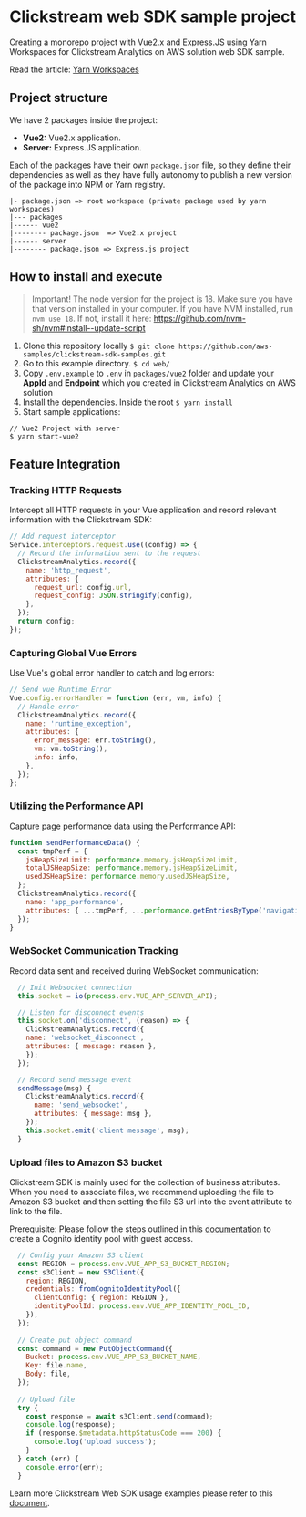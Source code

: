 # Clickstream web SDK sample project

Creating a monorepo project with Vue2.x and Express.JS using Yarn Workspaces for Clickstream Analytics on AWS solution web SDK sample.

Read the article: [Yarn Workspaces](https://classic.yarnpkg.com/lang/en/docs/workspaces/)

## Project structure

We have 2 packages inside the project:

- **Vue2:** Vue2.x application.
- **Server:** Express.JS application.

Each of the packages have their own `package.json` file, so they define their dependencies as well as they have fully autonomy to publish a new version of the package into NPM or Yarn registry.

```
|- package.json => root workspace (private package used by yarn workspaces)
|--- packages
|------ vue2
|-------- package.json  => Vue2.x project
|------ server
|-------- package.json => Express.js project
```

## How to install and execute

> Important! The node version for the project is 18. Make sure you have that version installed in your computer. If you have NVM installed, run `nvm use 18`. If not, install it here: https://github.com/nvm-sh/nvm#install--update-script

1. Clone this repository locally `$ git clone https://github.com/aws-samples/clickstream-sdk-samples.git`
2. Go to this example directory. `$ cd web/`
3. Copy `.env.example` to `.env` in `packages/vue2` folder and update your **AppId** and **Endpoint** which you created in Clickstream Analytics on AWS solution
4. Install the dependencies. Inside the root `$ yarn install`
5. Start sample applications:

```
// Vue2 Project with server
$ yarn start-vue2
```

## Feature Integration

### Tracking HTTP Requests

Intercept all HTTP requests in your Vue application and record relevant information with the Clickstream SDK:

```javascript
// Add request interceptor
Service.interceptors.request.use((config) => {
  // Record the information sent to the request
  ClickstreamAnalytics.record({
    name: 'http_request',
    attributes: {
      request_url: config.url,
      request_config: JSON.stringify(config),
    },
  });
  return config;
});
```

### Capturing Global Vue Errors

Use Vue's global error handler to catch and log errors:

```javascript
// Send vue Runtime Error
Vue.config.errorHandler = function (err, vm, info) {
  // Handle error
  ClickstreamAnalytics.record({
    name: 'runtime_exception',
    attributes: {
      error_message: err.toString(),
      vm: vm.toString(),
      info: info,
    },
  });
};
```

### Utilizing the Performance API

Capture page performance data using the Performance API:

```javascript
function sendPerformanceData() {
  const tmpPerf = {
    jsHeapSizeLimit: performance.memory.jsHeapSizeLimit,
    totalJSHeapSize: performance.memory.jsHeapSizeLimit,
    usedJSHeapSize: performance.memory.usedJSHeapSize,
  };
  ClickstreamAnalytics.record({
    name: 'app_performance',
    attributes: { ...tmpPerf, ...performance.getEntriesByType('navigation') },
  });
}
```

### WebSocket Communication Tracking

Record data sent and received during WebSocket communication:

```javascript
  // Init Websocket connection
  this.socket = io(process.env.VUE_APP_SERVER_API);

  // Listen for disconnect events
  this.socket.on('disconnect', (reason) => {
    ClickstreamAnalytics.record({
    name: 'websocket_disconnect',
    attributes: { message: reason },
    });
  });

  // Record send message event
  sendMessage(msg) {
    ClickstreamAnalytics.record({
      name: 'send_websocket',
      attributes: { message: msg },
    });
    this.socket.emit('client message', msg);
  }

```

### Upload files to Amazon S3 bucket

Clickstream SDK is mainly used for the collection of business attributes. When you need to associate files, we recommend uploading the file to Amazon S3 bucket and then setting the file S3 url into the event attribute to link to the file.

Prerequisite: Please follow the steps outlined in this [documentation](https://docs.aws.amazon.com/sdk-for-javascript/v3/developer-guide/loading-browser-credentials-cognito.html) to create a Cognito identity pool with guest access.

```javascript
  // Config your Amazon S3 client
  const REGION = process.env.VUE_APP_S3_BUCKET_REGION;
  const s3Client = new S3Client({
    region: REGION,
    credentials: fromCognitoIdentityPool({
      clientConfig: { region: REGION },
      identityPoolId: process.env.VUE_APP_IDENTITY_POOL_ID,
    }),
  });
  
  // Create put object command
  const command = new PutObjectCommand({
    Bucket: process.env.VUE_APP_S3_BUCKET_NAME,
    Key: file.name,
    Body: file,
  });
  
  // Upload file
  try {
    const response = await s3Client.send(command);
    console.log(response);
    if (response.$metadata.httpStatusCode === 200) {
      console.log('upload success');
    }
  } catch (err) {
    console.error(err);
  }
```

Learn more Clickstream Web SDK usage examples please refer to this [document](https://awslabs.github.io/clickstream-analytics-on-aws/en/latest/sdk-manual/web/).
